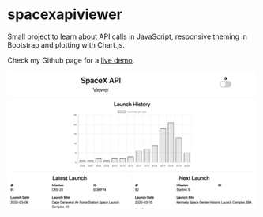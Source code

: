 # spacexapiviewer
Small project to learn about API calls in JavaScript, responsive theming in Bootstrap and plotting with Chart.js.

Check my Github page for a [live demo](chrismolli.github.com/spacexapiviewer/index.html).

![Screenshot](https://github.com/chrismolli/spacexapiviewer/blob/master/screenshot.png?raw=true)
